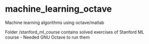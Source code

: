 # machine_learning_octave
Machine learning algorithms using octave/matlab

Folder /stanford_ml_course contains solved exercises of Stanford ML course - Needed GNU Octave to run them
